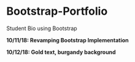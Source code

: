 # Bootstrap-Portfolio
Student Bio using Bootstrap

__10/11/18: Revamping Bootstrap Implementation__

__10/12/18: Gold text, burgandy background__
